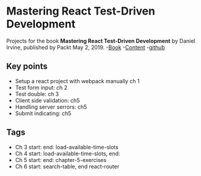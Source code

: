 # Mastering React Test-Driven Development 

Projects for the book **Mastering React Test-Driven Development** by Daniel Irvine, published by Packt May 2, 2019.
-[Book](https://books.google.com/books?id=XVqWDwAAQBAJ)
-[Content](https://www.packtpub.com/web-development/mastering-react-test-driven-development)
-[github](https://github.com/PacktPublishing/Mastering-React-Test-Driven-Development/tree/master)





## Key points
- Setup a react project with webpack manually ch 1
- Test form input: ch 2
- Test double: ch 3
- Client side validation: ch5
- Handling server serrors: ch5
- Submit indicating: ch5


## Tags
- Ch 3 start: end: load-available-time-slots
- Ch 4 start: load-available-time-slots, end:
- Ch 5 start:                            end: chapter-5-exercises              
- Ch 6 start: search-table, end react-router